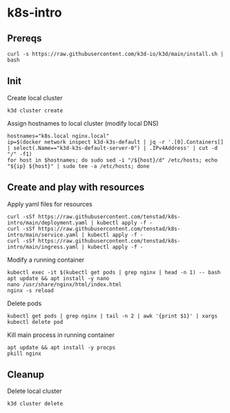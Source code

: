 # k8s-intro

## Prereqs 

```
curl -s https://raw.githubusercontent.com/k3d-io/k3d/main/install.sh | bash
```

## Init

Create local cluster

```
k3d cluster create
```

Assign hostnames to local cluster (modify local DNS)

```
hostnames="k8s.local nginx.local"
ip=$(docker network inspect k3d-k3s-default | jq -r '.[0].Containers[] | select(.Name=="k3d-k3s-default-server-0") | .IPv4Address' | cut -d "/" -f1)
for host in $hostnames; do sudo sed -i "/${host}/d" /etc/hosts; echo "${ip} ${host}" | sudo tee -a /etc/hosts; done
```

## Create and play with resources

Apply yaml files for resources

```
curl -sSf https://raw.githubusercontent.com/tenstad/k8s-intro/main/deployment.yaml | kubectl apply -f -
curl -sSf https://raw.githubusercontent.com/tenstad/k8s-intro/main/service.yaml | kubectl apply -f -
curl -sSf https://raw.githubusercontent.com/tenstad/k8s-intro/main/ingress.yaml | kubectl apply -f -
```

Modify a running container

```
kubectl exec -it $(kubectl get pods | grep nginx | head -n 1) -- bash
apt update && apt install -y nano
nano /usr/share/nginx/html/index.html
nginx -s reload
```

Delete pods

```
kubectl get pods | grep nginx | tail -n 2 | awk '{print $1}' | xargs kubectl delete pod
```

Kill main process in running container

```
apt update && apt install -y procps
pkill nginx
```

## Cleanup

Delete local cluster

```
k3d cluster delete
```
